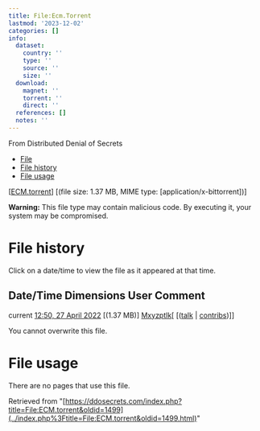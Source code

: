 ```yaml
---
title: File:Ecm.Torrent
lastmod: '2023-12-02'
categories: []
info:
  dataset:
    country: ''
    type: ''
    source: ''
    size: ''
  download:
    magnet: ''
    torrent: ''
    direct: ''
  references: []
  notes: ''
---
```




From Distributed Denial of Secrets

- [File](./File:ECM.torrent.html#file)
- [File history](./File:ECM.torrent.html#filehistory)
- [File usage](./File:ECM.torrent.html#filelinks)

[[ECM.torrent](../images/c/c0/ECM.torrent "ECM.torrent")]
‎[(file size: 1.37 MB, MIME type:
[application/x-bittorrent])]

**Warning:** This file type may contain malicious code. By executing it,
your system may be compromised.

# File history

Click on a date/time to view the file as it appeared at that time.

Date/Time Dimensions User Comment
---
current [12:50, 27 April 2022](../images/c/c0/ECM.torrent) [(1.37 MB)] [Mxyzptlk](../index.php%3Ftitle=User:Mxyzptlk&action=edit&redlink=1.html "User:Mxyzptlk (page does not exist)")[ [([talk](../index.php%3Ftitle=User_talk:Mxyzptlk&action=edit&redlink=1.html "User talk:Mxyzptlk (page does not exist)") | [contribs](./Special:Contributions/Mxyzptlk.html "Special:Contributions/Mxyzptlk"))]]

You cannot overwrite this file.

# File usage

There are no pages that use this file.

Retrieved from
"[https://ddosecrets.com/index.php?title=File:ECM.torrent&oldid=1499](../index.php%3Ftitle=File:ECM.torrent&oldid=1499.html)"

